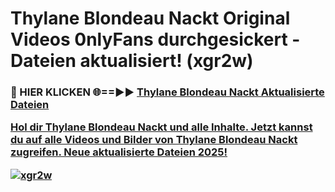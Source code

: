 # Thylane Blondeau Nackt Original Videos 0nlyFans durchgesickert - Dateien aktualisiert! (xgr2w)

<h3>🔴 HIER KLICKEN 🌐==►► <a href="https://tinyurl.com/h6vf6nb8" rel="nofollow">Thylane Blondeau Nackt Aktualisierte Dateien

Hol dir Thylane Blondeau Nackt und alle Inhalte. Jetzt kannst du auf alle Videos und Bilder von Thylane Blondeau Nackt zugreifen. Neue aktualisierte Dateien 2025!

[![xgr2w](https://i.imgur.com/sD4kR3V.gif)](https://tinyurl.com/h6vf6nb8)
